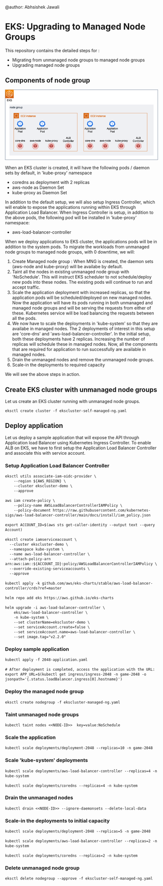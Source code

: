 @author: Abhsishek Jawali
# EKS: Upgrading to Managed Node Groups

This repository contains the detailed steps for :
- Migrating from unmanaged node groups to managed node groups
- Upgrading managed node groups

## Components of node group
![Node Group](img/eks-node-groups.png "Node Group")

When an EKS cluster is created, it will have the following pods / daemon sets by default, in 'kube-proxy' namespace
- coredns as deployment with 2 replicas
- aws-node as Daemon Set
- kube-proxy as Daemon Set

In addition to the default setup, we will also setup Ingress Controller, which will enable to expose the applications running within EKS through Application Load Balancer. When Ingress Controller is setup, in addition to the above pods, the following pod will be installed in 'kube-proxy' namespace:
- aws-load-balancer-controller



When we deploy applications to EKS cluster, the applications pods will be in addition to the system pods. To migrate the workloads from unmanaged node groups to managed node groups, with 0 downtime, we will:
1. Create Managed node group : When MNG is created, the daemon sets (aws-node and kube-proxy) will be availabe by default. 
2.  Taint all the nodes in existing unmanaged node group with 'NoSchedule'. This will instruct EKS scheduler to not schedule/deploy new pods into these nodes. The existing pods will continue to run and accept traffic. 
3.  Scale the application deployment with increased replicas, so that the application pods will be scheduled/deployed on new managed nodes. Now the application will have its pods running in both unmanaged and managed node groups and will be serving the requests from either of these. Kubernetes service will be load balancing the requests between all the pods. 
4.  We now have to scale the deployments in 'kube-system' so that they are availabe in managed nodes. The 2 deployments of interest in this setup are 'core-dns' and 'aws-load-balancer-controller'. In the initial setup, both these deployments have 2 replicas. Increasing the number of replicas will schedule these in managed nodes. Now, all the components that are required for application to run successfully are available in managed nodes. 
5.  Drain the unmanaged nodes and remove the unmanaged node groups. 
6.  Scale-in the deployments to required capacity

We will see the above steps in action.
## Create EKS cluster with unmanaged node groups
Let us create an EKS cluster running with unmanaged node groups.
```
eksctl create cluster -f ekscluster-self-managed-ng.yaml
```

## Deploy application
Let us deploy a sample application that will expose the API through Application load Balancer using Kubernetes Ingress Controller. To enable ALB on EKS, we have to first setup the Application Load Balancer Controller and associate this with service account. 

### Setup Application Load Balancer Controller
```
eksctl utils associate-iam-oidc-provider \
    --region ${AWS_REGION} \
    --cluster ekscluster-demo \
    --approve
    
aws iam create-policy \
    --policy-name AWSLoadBalancerControllerIAMPolicy \
    --policy-document https://raw.githubusercontent.com/kubernetes-sigs/aws-load-balancer-controller/main/docs/install/iam_policy.json

export ACCOUNT_ID=$(aws sts get-caller-identity --output text --query Account)

eksctl create iamserviceaccount \
  --cluster ekscluster-demo \
  --namespace kube-system \
  --name aws-load-balancer-controller \
  --attach-policy-arn arn:aws:iam::${ACCOUNT_ID}:policy/AWSLoadBalancerControllerIAMPolicy \
  --override-existing-serviceaccounts \
  --approve

kubectl apply -k github.com/aws/eks-charts/stable/aws-load-balancer-controller/crds?ref=master

helm repo add eks https://aws.github.io/eks-charts

helm upgrade -i aws-load-balancer-controller \
    eks/aws-load-balancer-controller \
    -n kube-system \
    --set clusterName=ekscluster-demo \
    --set serviceAccount.create=false \
    --set serviceAccount.name=aws-load-balancer-controller \
    --set image.tag="v2.2.0"
```

### Deploy sample application
```
kubectl apply -f 2048-application.yaml

# After deployment is completed, access the application with the URL:
export APP_URL=$(kubectl get ingress/ingress-2048 -n game-2048 -o jsonpath='{.status.loadBalancer.ingress[0].hostname}')
```

### Deploy the managed node group
```
eksctl create nodegroup -f ekscluster-managed-ng.yaml
```

### Taint unmanaged node groups
```
kubectl taint nodes <<NODE-ID>>  key=value:NoSchedule
```

### Scale the application
```
kubectl scale deployments/deployment-2048 --replicas=10 -n game-2048
```

### Scale 'kube-system' deployments
```
kubectl scale deployments/aws-load-balancer-controller --replicas=4 -n kube-system

kubectl scale deployments/coredns --replicas=4 -n kube-system 
```

### Drain the unmanaged nodes
```
kubectl drain <<NODE-ID>> --ignore-daemonsets --delete-local-data
```

### Scale-in the deployments to initial capacity
```
kubectl scale deployments/deployment-2048 --replicas=5 -n game-2048

kubectl scale deployments/aws-load-balancer-controller --replicas=2 -n kube-system

kubectl scale deployments/coredns --replicas=2 -n kube-system 
```

### Delete unmanaged node group
```
eksctl delete nodegroup --approve -f ekscluster-self-managed-ng.yaml
```
